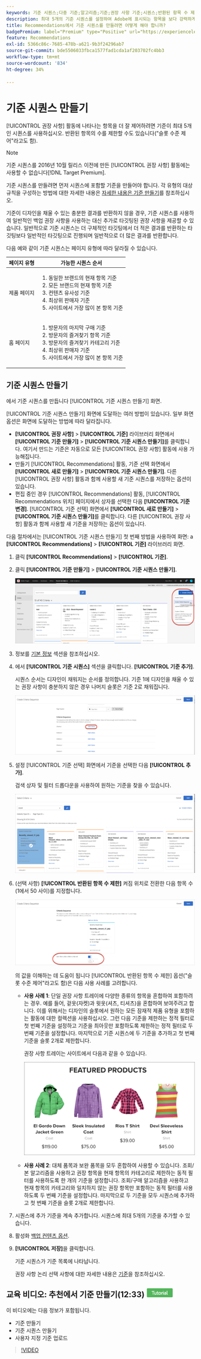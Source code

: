 ```yaml
---
keywords: 기준 시퀀스;다중 기준;알고리즘;기준;권장 사항 기준;시퀀스;반환된 항목 수 제한;슬롯 수준 제어;슬롯
description: 최대 5개의 기준 시퀀스를 설정하여 Adobe에 표시되는 항목을 보다 강력하게 제어하는 방법을 알아봅니다 [!DNL Target] Recommendations 활동.
title: Recommendations에서 기준 시퀀스를 만들려면 어떻게 해야 합니까?
badgePremium: label="Premium" type="Positive" url="https://experienceleague.adobe.com/docs/target/using/introduction/intro.html?lang=en#premium newtab=true" tooltip="See what's included in Target Premium."
feature: Recommendations
exl-id: 5366c86c-7685-478b-a621-9b3f24296ab7
source-git-commit: bde5506033fbca1577fad1cda1af203702fc4bb3
workflow-type: tm+mt
source-wordcount: '834'
ht-degree: 34%

---
```


# 기준 시퀀스 만들기

[!UICONTROL 권장 사항] 활동에 나타나는 항목을 더 잘 제어하려면 기준이 최대 5개인 시퀀스를 사용하십시오. 반환된 항목의 수를 제한할 수도 있습니다(&quot;슬롯 수준 제어&quot;라고도 함).

>[!NOTE]
>
>기준 시퀀스를 2016년 10월 릴리스 이전에 만든 [!UICONTROL 권장 사항] 활동에는 사용할 수 없습니다[!DNL Target Premium].

기준 시퀀스를 만들려면 먼저 시퀀스에 포함할 기준을 만들어야 합니다. 각 유형의 대상 규칙을 구성하는 방법에 대한 자세한 내용은 [자세한 내용은 기준 만들기](/help/main/c-recommendations/c-algorithms/create-new-algorithm.md)를 참조하십시오.

기준이 디자인을 채울 수 있는 충분한 결과를 반환하지 않을 경우, 기준 시퀀스를 사용하여 일반적인 백업 권장 사항을 사용하는 대신 추가로 타깃팅된 권장 사항을 제공할 수 있습니다. 일반적으로 기준 시퀀스는 더 구체적인 타깃팅에서 더 적은 결과를 반환하는 타깃팅보다 일반적인 타깃팅으로 진행되며 일반적으로 더 많은 결과를 반환합니다.

다음 예와 같이 기준 시퀀스는 페이지 유형에 따라 달라질 수 있습니다.

| 페이지 유형 | 가능한 시퀀스 순서 |
| --- | --- |
| 제품 페이지 | <ol><li>동일한 브랜드의 현재 항목 기준</li><li>모든 브랜드의 현재 항목 기준</li><li>컨텐츠 유사성 기준</li><li>최상위 판매자 기준</li><li>사이트에서 가장 많이 본 항목 기준</li></ol> |
| 홈 페이지 | <ol><li>방문자의 마지막 구매 기준 </li><li>방문자의 즐겨찾기 항목 기준</li><li>방문자의 즐겨찾기 카테고리 기준</li><li>최상위 판매자 기준</li><li>사이트에서 가장 많이 본 항목 기준</li></ol> |

## 기준 시퀀스 만들기

에서 기준 시퀀스를 만듭니다 [!UICONTROL 기준 시퀀스 만들기] 화면.

[!UICONTROL 기준 시퀀스 만들기] 화면에 도달하는 여러 방법이 있습니다. 일부 화면 옵션은 화면에 도달하는 방법에 따라 달라집니다.

* **[!UICONTROL 권장 사항]** > **[!UICONTROL 기준]** 라이브러리 화면에서 **[!UICONTROL 기준 만들기]** > **[!UICONTROL 기준 시퀀스 만들기]**&#x200B;를 클릭합니다. 여기서 만드는 기준은 자동으로 모든 [!UICONTROL 권장 사항] 활동에 사용 가능해집니다.
* 만들기 [!UICONTROL Recommendations] 활동, 기준 선택 화면에서 **[!UICONTROL 새로 만들기]** > **[!UICONTROL 기준 시퀀스 만들기]**. 다른 [!UICONTROL 권장 사항] 활동과 함께 사용할 새 기준 시퀀스를 저장하는 옵션이 있습니다.
* 편집 중인 경우 [!UICONTROL Recommendations] 활동, [!UICONTROL Recommendations 위치] 페이지에서 상자를 선택한 다음 **[!UICONTROL 기준 변경]**. [!UICONTROL 기준 선택] 화면에서 **[!UICONTROL 새로 만들기]** > **[!UICONTROL 기준 시퀀스 만들기]**&#x200B;를 클릭합니다. 다른 [!UICONTROL 권장 사항] 활동과 함께 사용할 새 기준을 저장하는 옵션이 있습니다.

다음 절차에서는 [!UICONTROL 기준 시퀀스 만들기] 첫 번째 방법을 사용하여 화면: a **[!UICONTROL Recommendations]** > **[!UICONTROL 기준]** 라이브러리 화면.

1. 클릭 **[!UICONTROL Recommendations]** > **[!UICONTROL 기준]**.

1. 클릭 **[!UICONTROL 기준 만들기]** > **[!UICONTROL 기준 시퀀스 만들기]**.

   ![CreateCriteriaSequence 이미지](assets/CreateCriteriaSequence.png)

1. 정보를 [기본 정보](/help/main/c-recommendations/c-algorithms/create-new-algorithm.md#info) 섹션을 참조하십시오.

1. 에서 **[!UICONTROL 기준 시퀀스]** 섹션을 클릭합니다. **[!UICONTROL 기준 추가]**.

   시퀀스 순서는 디자인이 채워지는 순서를 정의합니다. 기준 1에 디자인을 채울 수 있는 권장 사항이 충분하지 않은 경우 나머지 슬롯은 기준 2로 채워집니다.

   ![기준 추가](/help/main/c-recommendations/c-algorithms/assets/add-criteria.png)

1. 설정 [!UICONTROL 기준 선택] 화면에서 기준을 선택한 다음 **[!UICONTROL 추가]**.

   검색 상자 및 필터 드롭다운을 사용하여 원하는 기준을 찾을 수 있습니다.

   ![기준 선택](/help/main/c-recommendations/c-algorithms/assets/select-criteria.png)

1. (선택 사항) **[!UICONTROL 반환된 항목 수 제한]** 켜짐 위치로 전환한 다음 항목 수(1에서 50 사이)를 지정합니다.

   ![반환된 항목 수 제한 토글](/help/main/c-recommendations/c-algorithms/assets/limit-number.png)

   의 값을 이해하는 데 도움이 됩니다 [!UICONTROL 반환된 항목 수 제한] 옵션(&quot;슬롯 수준 제어&quot;라고도 함)은 다음 사용 사례를 고려합니다.

   * **사용 사례 1**: 단일 권장 사항 트레이에 다양한 종류의 항목을 혼합하여 포함하려는 경우. 예를 들어, 겉옷(자켓)과 윗옷(셔츠, 티셔츠)을 혼합하여 보여주려고 합니다. 이를 위해서는 디자인의 슬롯에서 원하는 모든 잠재적 제품 유형을 포함하는 활동에 대한 컬렉션을 사용하십시오. 그런 다음 기준을 제한하는 정적 필터로 첫 번째 기준을 설정하고 기준을 최아웃만 포함하도록 제한하는 정적 필터로 두 번째 기준을 설정합니다. 마지막으로 기준 시퀀스에 두 기준을 추가하고 첫 번째 기준을 슬롯 2개로 제한합니다.

      권장 사항 트레이는 사이트에서 다음과 같을 수 있습니다.

      ![주요 제품 권장 사항 트레이](/help/main/c-recommendations/c-algorithms/assets/featured-products.png)

   * **사용 사례 2**: 대체 품목과 보완 품목을 모두 혼합하여 사용할 수 있습니다. 조회/본 알고리즘을 사용하고 권장 항목을 현재 항목의 카테고리로 제한하는 동적 필터를 사용하도록 한 개의 기준을 설정합니다. 조회/구매 알고리즘을 사용하고 현재 항목의 카테고리와 일치하지 않는 권장 항목만 포함하는 동적 필터를 사용하도록 두 번째 기준을 설정합니다. 마지막으로 두 기준을 모두 시퀀스에 추가하고 첫 번째 기준을 슬롯 2개로 제한합니다.

1. 시퀀스에 추가 기준을 계속 추가합니다. 시퀀스에 최대 5개의 기준을 추가할 수 있습니다.

1. 활성화 [백업 컨텐츠 옵션](/help/main/c-recommendations/c-algorithms/create-new-algorithm.md#content).

1. **[!UICONTROL 저장]**&#x200B;을 클릭합니다.

   기준 시퀀스가 기준 목록에 나타납니다.

   권장 사항 논리 선택 사항에 대한 자세한 내용은 [기준](/help/main/c-recommendations/c-algorithms/algorithms.md)을 참조하십시오.

## 교육 비디오: 추천에서 기준 만들기(12:33) ![튜토리얼 배지](/help/main/assets/tutorial.png)

이 비디오에는 다음 정보가 포함됩니다.

* 기준 만들기
* 기준 시퀀스 만들기
* 사용자 지정 기준 업로드

>[!VIDEO](https://video.tv.adobe.com/v/27694?quality=12)
